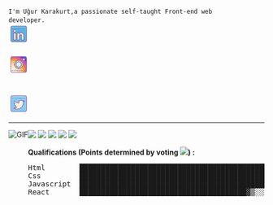 <code>I'm Uğur Karakurt,a passionate self-taught Front-end web developer.</code>
<code><a align="right" href="https://www.linkedin.com/in/u%C4%9Fur-karakurt-8b77b6154/" target="_blank">
  <img alt="Uğur Karakurt | Instagram" width="40px" src="./icons/icons8-linkedin.svg"/>
</a></code>
<code><a align="right" href="https://www.instagram.com/ugurkarakurt7/" target="_blank">
  <img alt="Uğur Karakurt | Instagram" width="40px" src="./icons/icons8-instagram.svg"/>
</a></code>
<code>
<a align="right" href="https://twitter.com/ugurKarakurt_" target="_blank">
  <img alt="Uğur Karakurt | Twitter" width="40px" src="./icons/icons8-twitter.svg"/>
</a></code>
<hr />
<img align="left" alt="GIF" src="https://media.giphy.com/media/2vnGKHTRcuOTAkT2qA/giphy.gif" height="300" />
<code><img height="30" src="https://media.giphy.com/media/kH6CqYiquZawmU1HI6/giphy.gif"></code>
<code><img height="30" src="https://media.giphy.com/media/fsEaZldNC8A1PJ3mwp/giphy.gif"></code>
<code><img height="30" src="https://media.giphy.com/media/XAxylRMCdpbEWUAvr8/giphy.gif"></code>
<code><img height="30" src="https://media.giphy.com/media/ln7z2eWriiQAllfVcn/giphy.gif"></code>
<code><img height="30" src="https://media.giphy.com/media/eNAsjO55tPbgaor7ma/giphy.gif"></code>


**Qualifications (Points determined by voting <img height="40px" src="https://media.giphy.com/media/PmY2KNjzrPl9wuDw28/giphy.gif">) :**
<!--START_SECTION:waka-->

<pre>
Html        █████████████████████████████████████████████████████████████████▓▒░░░░░░░░  90.58 %
Css         ██████████████████████████████████████████████████████████████████▓▓▒░░░░░░  91.01 %
Javascript  █████████████████████████████████████████████████████████████▓▓▒░░░░░░░░░░░  85.74 %
React       ███████████████████████████████████████▓▒░░░░░░░░░░░░░░░░░░░░░░░░░░░░░░░░░░  50.14 %
</pre>
